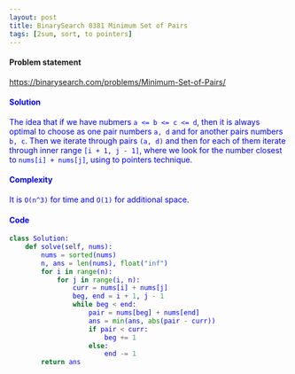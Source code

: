 ```yaml
---
layout: post
title: BinarySearch 0381 Minimum Set of Pairs
tags: [2sum, sort, to pointers]
---
```


#### Problem statement

<a href="https://binarysearch.com/problems/Minimum-Set-of-Pairs/"> <font color = blue>https://binarysearch.com/problems/Minimum-Set-of-Pairs/

#### Solution
The idea that if we have nubmers `a <= b <= c <= d`, then it is always optimal to choose as one pair numbers `a, d` and for another pairs numbers `b, c`. Then we iterate through pairs `(a, d)` and then for each of them iterate through inner range `[i + 1, j - 1]`, where we look for the number closest to `nums[i] + nums[j]`, using to pointers technique.

#### Complexity
It is `O(n^3)` for time and `O(1)` for additional space.

#### Code
```python
class Solution:
    def solve(self, nums):
        nums = sorted(nums)
        n, ans = len(nums), float("inf")
        for i in range(n):
            for j in range(i, n):
                curr = nums[i] + nums[j]
                beg, end = i + 1, j - 1
                while beg < end:
                    pair = nums[beg] + nums[end]
                    ans = min(ans, abs(pair - curr))
                    if pair < curr:
                        beg += 1
                    else:
                        end -= 1
        return ans
```
